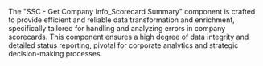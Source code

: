 The "SSC - Get Company Info_Scorecard Summary" component is crafted to provide efficient and reliable data transformation and enrichment, specifically tailored for handling and analyzing errors in company scorecards. This component ensures a high degree of data integrity and detailed status reporting, pivotal for corporate analytics and strategic decision-making processes.
